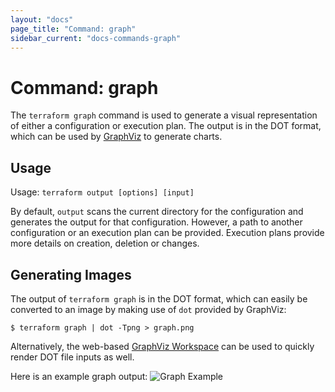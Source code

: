 ```yaml
---
layout: "docs"
page_title: "Command: graph"
sidebar_current: "docs-commands-graph"
---
```


# Command: graph

The `terraform graph` command is used to generate a visual
representation of either a configuration or execution plan.
The output is in the DOT format, which can be used by
[GraphViz](http://www.graphviz.org) to generate charts.


## Usage

Usage: `terraform output [options] [input]`

By default, `output` scans the current directory for the configuration
and generates the output for that configuration. However, a path to
another configuration or an execution plan can be provided. Execution plans
provide more details on creation, deletion or changes.

## Generating Images

The output of `terraform graph` is in the DOT format, which can
easily be converted to an image by making use of `dot` provided
by GraphViz:

```
$ terraform graph | dot -Tpng > graph.png
```

Alternatively, the web-based [GraphViz Workspace](http://graphviz-dev.appspot.com)
can be used to quickly render DOT file inputs as well.

Here is an example graph output:
![Graph Example](/images/graph-example.png)

